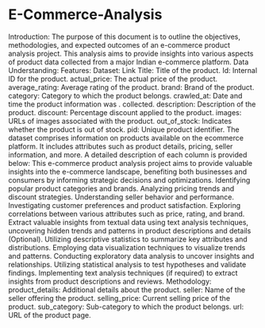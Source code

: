 # E-Commerce-Analysis

Introduction:
The purpose of this document is to outline the objectives,
methodologies, and expected outcomes of an e-commerce product
analysis project. This analysis aims to provide insights into various
aspects of product data collected from a major Indian e-commerce
platform.
Data Understanding:
Features:
Dataset: Link
Title: Title of the product.
Id: Internal ID for the product.
actual_price: The actual price of the product.
average_rating: Average rating of the product.
brand: Brand of the product.
category: Category to which the product belongs.
crawled_at: Date and time the product information was
. collected.
description: Description of the product.
discount: Percentage discount applied to the product.
images: URLs of images associated with the product.
out_of_stock: Indicates whether the product is out of stock.
pid: Unique product identifier.
The dataset comprises information on products available on the ecommerce
platform. It includes attributes such as product details,
pricing, seller information, and more. A detailed description of each
column is provided below:
This e-commerce product analysis project aims to provide
valuable insights into the e-commerce landscape, benefiting both
businesses and consumers by informing strategic decisions and
optimizations.
Identifying popular product categories and brands.
Analyzing pricing trends and discount strategies.
Understanding seller behavior and performance.
Investigating customer preferences and product satisfaction.
Exploring correlations between various attributes such as price,
rating, and brand.
Extract valuable insights from textual data using text analysis
techniques, uncovering hidden trends and patterns in product
descriptions and details (Optional).
Utilizing descriptive statistics to summarize key attributes and
distributions.
Employing data visualization techniques to visualize trends and
patterns.
Conducting exploratory data analysis to uncover insights and
relationships.
Utilizing statistical analysis to test hypotheses and validate
findings.
Implementing text analysis techniques (if required) to extract
insights from product descriptions and reviews.
Methodology:
product_details: Additional details about the product.
seller: Name of the seller offering the product.
selling_price: Current selling price of the product.
sub_category: Sub-category to which the product belongs.
url: URL of the product page.
